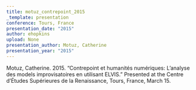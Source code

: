 ```yaml
---
title: motuz_contrepoint_2015
_template: presentation
conference: Tours, France
presentation_date: "2015"
author: ehopkins
upload: None
presentation_author: Motuz, Catherine
presentation_year: "2015"
---
```

Motuz, Catherine. 2015. “Contrepoint et humanités numériques: L’analyse des models improvisatoires en utilisant ELVIS.” Presented at the Centre d’Études Supérieures de la Renaissance, Tours, France, March 15.